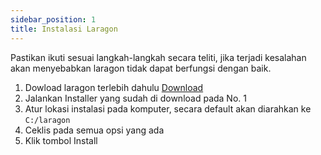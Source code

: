 ```yaml
---
sidebar_position: 1
title: Instalasi Laragon
---
```


Pastikan ikuti sesuai langkah-langkah secara teliti, jika terjadi kesalahan akan menyebabkan laragon tidak dapat berfungsi dengan baik.

1. Dowload laragon terlebih dahulu [Download](https://github.com/leokhoa/laragon/releases/download/5.0.0/laragon-wamp.exe)
2. Jalankan Installer yang sudah di download pada No. 1
3. Atur lokasi instalasi pada komputer, secara default akan diarahkan ke `C:/laragon`
4. Ceklis pada semua opsi yang ada
5. Klik tombol Install